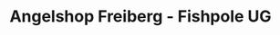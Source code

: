 ---
title: "Angelshop Freiberg - Fishpole UG"
url: /freiberg/angelshop-freiberg-fishpole-ug/
shop: Angeln
---